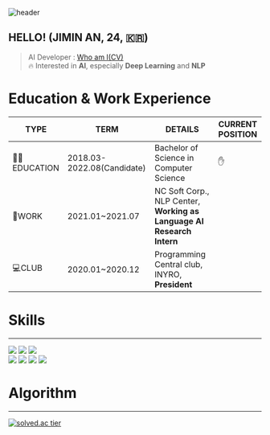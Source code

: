 ![header](https://capsule-render.vercel.app/api?type=slice&color=gradient&text=%20JiminAn%20%20&height=200&fontSize=100)
## HELLO! (JIMIN AN, 24, 🇰🇷)
> AI Developer : [Who am I(CV)](https://codingsmu.tistory.com/m/80)<br>
> 🔥 Interested in **AI**, especially **Deep Learning** and **NLP**<br>

# Education & Work Experience
|  TYPE    | TERM     |  DETAILS   |  CURRENT POSITION |
| ---- | ---- | ---- | ---- |
| 👩‍🎓EDUCATION    |  2018.03-2022.08(Candidate)    |  Bachelor of Science in Computer Science    | ✋ |
| 🔹WORK     |   2021.01~2021.07   |  NC Soft Corp., NLP Center, **Working as Language AI Research Intern** | |
| 💻CLUB    |    2020.01~2020.12  | Programming Central club, INYRO, **President**     | |



# Skills
----------------------------

<img src="https://img.shields.io/badge/python-fluent-blue"/></a>
<img src="https://img.shields.io/badge/c++-fluent-blue"/></a>
<img src="https://img.shields.io/badge/c-fluent-blue"/></a><br>
<img src="https://img.shields.io/badge/java-advanced-green"/>
<img src="https://img.shields.io/badge/tensorflow-advanced-green"/>
<img src="https://img.shields.io/badge/pytorch-advanced-green"/>
<img src="https://img.shields.io/badge/keras-advanced-green"/>

# Algorithm
---------------------------
[![solved.ac tier](http://mazassumnida.wtf/api/v2/generate_badge?boj=als398)](https://solved.ac/als398)









 
